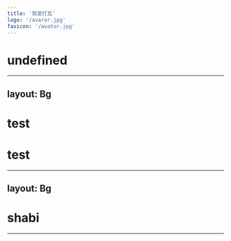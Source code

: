 ```yaml
---
title: '我爱打瓦'
logo: '/avaror.jpg'
favicon: '/avator.jpg'
---
```


# undefined

---
layout: Bg
---

# test
# test

---
layout: Bg
---

# shabi

---